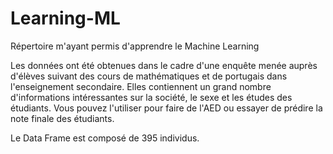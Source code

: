 # Learning-ML
Répertoire m'ayant permis d'apprendre le Machine Learning

Les données ont été obtenues dans le cadre d'une enquête menée auprès d'élèves suivant des cours de mathématiques et de portugais dans l'enseignement secondaire. Elles contiennent un grand nombre d'informations intéressantes sur la société, le sexe et les études des étudiants. Vous pouvez l'utiliser pour faire de l'AED ou essayer de prédire la note finale des étudiants.

Le Data Frame est composé de 395 individus. 